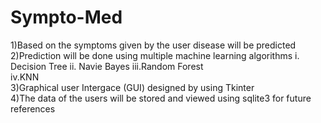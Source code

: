 # Sympto-Med
1)Based on the symptoms given by the user disease will be predicted  
2)Prediction will be done using multiple machine learning algorithms 
i. Decision Tree 
ii. Navie Bayes
iii.Random Forest  
iv.KNN                                                                                        
3)Graphical user Intergace (GUI) designed by using Tkinter  
4)The data of the users will be stored and viewed using sqlite3 for future references

